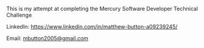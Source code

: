 This is my attempt at completing the Mercury Software Developer Technical Challenge

LinkedIn: https://www.linkedin.com/in/matthew-button-a09239245/

Email: mbutton2005@gmail.com
